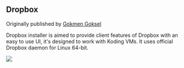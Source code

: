 Dropbox
-----------

Originally published by [Gokmen Goksel](https://koding.com/gokmen)

Dropbox installer is aimed to provide client features of Dropbox with an easy to use UI, it's designed to work with Koding VMs. It uses official Dropbox daemon for Linux 64-bit.

![](https://raw.github.com/bvallelunga/Dropbox.kdapp/master/resources/screenshot.png)
